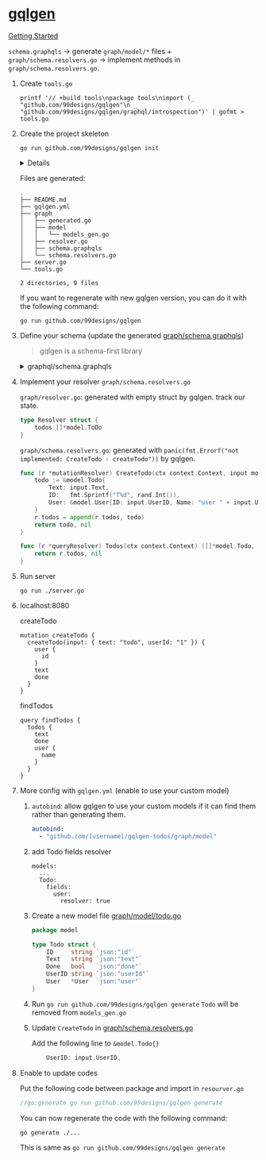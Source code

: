 # [gqlgen](https://github.com/99designs/gqlgen)

[Getting Started](https://gqlgen.com/getting-started/)

`schema.graphqls` -> generate `graph/model/*` files + `graph/schema.resolvers.go` -> implement methods in `graph/schema.resolvers.go`.


1. Create `tools.go`

    ```
    printf '// +build tools\npackage tools\nimport (_ "github.com/99designs/gqlgen"\n _ "github.com/99designs/gqlgen/graphql/introspection")' | gofmt > tools.go
    ```

1. Create the project skeleton

    ```
    go run github.com/99designs/gqlgen init
    ```

    <details>

    ```
    Creating gqlgen.yml
    Creating graph/schema.graphqls
    Creating server.go
    Generating...

    Exec "go run ./server.go" to start GraphQL server
    ```

    </details>

    Files are generated:

    ```
    .
    ├── README.md
    ├── gqlgen.yml
    ├── graph
    │   ├── generated.go
    │   ├── model
    │   │   └── models_gen.go
    │   ├── resolver.go
    │   ├── schema.graphqls
    │   └── schema.resolvers.go
    ├── server.go
    └── tools.go

    2 directories, 9 files
    ```

    If you want to regenerate with new gqlgen version, you can do it with the following command:

    ```
    go run github.com/99designs/gqlgen
    ```

1. Define your schema (update the generated [graph/schema.graphqls](graph/schema.graphqls))

    > gqlgen is a schema-first library

    <details><summary>graphql/schema.graphqls</summary>

    ```gql
    # GraphQL schema example
    #
    # https://gqlgen.com/getting-started/

    type Todo {
      id: ID!
      text: String!
      done: Boolean!
      user: User!
    }

    type User {
      id: ID!
      name: String!
    }

    type Query {
      todos: [Todo!]!
    }

    input NewTodo {
      text: String!
      userId: String!
    }

    type Mutation {
      createTodo(input: NewTodo!): Todo!
    }
    ```

    </details>

1. Implement your resolver `graph/schema.resolvers.go`

    `graph/resolver.go`: generated with empty struct by gqlgen. track our state.

    ```go
    type Resolver struct {
        todos []*model.ToDo
    }
    ```

    `graph/schema.resolvers.go`: generated with `panic(fmt.Errorf("not implemented: CreateTodo - createTodo"))` by gqlgen.

    ```go
    func (r *mutationResolver) CreateTodo(ctx context.Context, input model.NewTodo) (*model.Todo, error) {
        todo := &model.Todo{
            Text: input.Text,
            ID:   fmt.Sprintf("T%d", rand.Int()),
            User: &model.User{ID: input.UserID, Name: "user " + input.UserID},
        }
        r.todos = append(r.todos, todo)
        return todo, nil
    }

    func (r *queryResolver) Todos(ctx context.Context) ([]*model.Todo, error) {
        return r.todos, nil
    }
    ```


1. Run server

    ```
    go run ./server.go
    ```

1. localhost:8080

    createTodo

    ```
    mutation createTodo {
      createTodo(input: { text: "todo", userId: "1" }) {
        user {
          id
        }
        text
        done
      }
    }
    ```

    findTodos

    ```
    query findTodos {
      todos {
        text
        done
        user {
          name
        }
      }
    }
    ```

1. More config with `gqlgen.yml` (enable to use your custom model)

    1. `autobind`: allow gqlgen to use your custom models if it can find them rather than generating them.
        ```yaml
        autobind:
          - "github.com/[username]/gqlgen-todos/graph/model"
        ```
    1. add Todo fields resolver
        ```
        models:
          ...
          Todo:
            fields:
              user:
                resolver: true
        ```

    1. Create a new model file [graph/model/todo.go](graph/model/todo.go)

        ```go
        package model

        type Todo struct {
        	ID     string `json:"id"`
        	Text   string `json:"text"`
        	Done   bool   `json:"done"`
        	UserID string `json:"userId"`
        	User   *User  `json:"user"`
        }
        ```

    1. Run `go run github.com/99designs/gqlgen generate`
        `Todo` will be removed from `models_gen.go`
    1. Update `CreateTodo` in [graph/schema.resolvers.go](graph/schema.resolvers.go)

        Add the following line to `&model.Todo{}`

        ```go
            UserID: input.UserID,
        ```
1. Enable to update codes

    Put the following code between package and import in `resourver.go`
    ```go
    //go:generate go run github.com/99designs/gqlgen generate
    ```

    You can now regenerate the code with the following command:

    ```
    go generate ./...
    ```

    This is same as `go run github.com/99designs/gqlgen generate`
